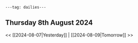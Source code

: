 ```
---tag: dailies---
```

## Thursday 8th August 2024


<< [[2024-08-07|Yesterday]] | [[2024-08-09|Tomorrow]] >>




